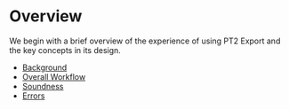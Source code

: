 # Overview

We begin with a brief overview of the experience of using PT2 Export and the key
concepts in its design.

- [Background](./background.md)
- [Overall Workflow](./overall_workflow.md)
- [Soundness](./soundness.md)
- [Errors](./errors.md)
